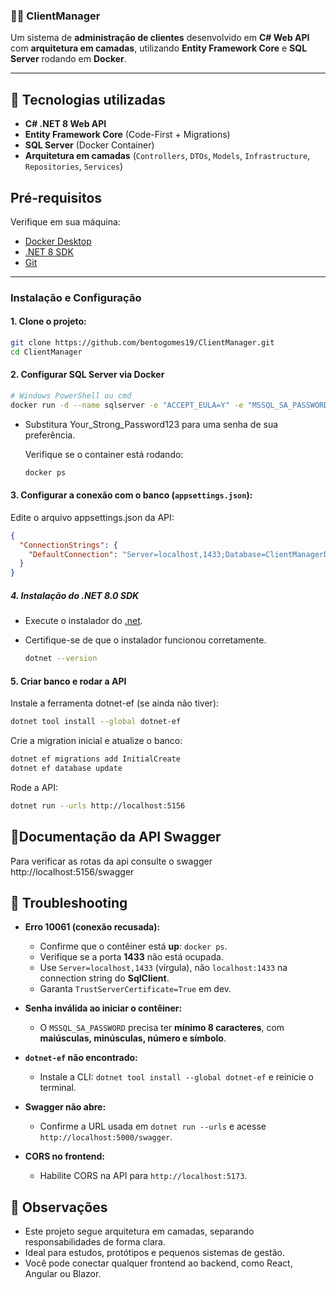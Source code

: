 ### 🧑‍💼 ClientManager

Um sistema de **administração de clientes** desenvolvido em **C# Web API** com **arquitetura em camadas**, utilizando **Entity Framework Core** e **SQL Server** rodando em **Docker**.

---

## 🚀 Tecnologias utilizadas

- **C# .NET 8 Web API**
- **Entity Framework Core** (Code-First + Migrations)
- **SQL Server** (Docker Container)
- **Arquitetura em camadas** (`Controllers`, `DTOs`, `Models`, `Infrastructure`, `Repositories`, `Services`)

## Pré-requisitos

Verifique em sua máquina:

- [Docker Desktop](https://www.docker.com/products/docker-desktop/)
- [.NET 8 SDK](https://builds.dotnet.microsoft.com/dotnet/Sdk/8.0.413/dotnet-sdk-8.0.413-win-x64.exe)
- [Git](https://git-scm.com/downloads/win)

---

### Instalação e Configuração

#### 1. Clone o projeto:

```bash
git clone https://github.com/bentogomes19/ClientManager.git
cd ClientManager
```

#### 2. Configurar SQL Server via Docker

```bash
# Windows PowerShell ou cmd
docker run -d --name sqlserver -e "ACCEPT_EULA=Y" -e "MSSQL_SA_PASSWORD=Your_Strong_Password123" -p 1433:1433 -v mssql_data:/var/opt/mssql mcr.microsoft.com/mssql/server:2022-latest
```

- Substitura Your_Strong_Password123 para uma senha de sua preferência.

  Verifique se o container está rodando:

  ```bash
  docker ps
  ```

#### 3. Configurar a conexão com o banco (`appsettings.json`):

Edite o arquivo appsettings.json da API:

```json
{
  "ConnectionStrings": {
    "DefaultConnection": "Server=localhost,1433;Database=ClientManagerDB;User Id=sa;Password=Your_Strong_Password123;TrustServerCertificate=True;MultipleActiveResultSets=True"
  }
}
```

##### 4. Instalação do .NET 8.0 SDK

- Execute o instalador do [.net](<(https://builds.dotnet.microsoft.com/dotnet/Sdk/8.0.413/dotnet-sdk-8.0.413-win-x64.exe)>).

- Certifique-se de que o instalador funcionou corretamente.
  ```bash
  dotnet --version
  ```

#### 5. Criar banco e rodar a API

Instale a ferramenta dotnet-ef (se ainda não tiver):

```bash
dotnet tool install --global dotnet-ef
```

Crie a migration inicial e atualize o banco:

```bash
dotnet ef migrations add InitialCreate
dotnet ef database update
```

Rode a API:

```bash
dotnet run --urls http://localhost:5156
```

## 📑Documentação da API Swagger

Para verificar as rotas da api consulte o swagger
http://localhost:5156/swagger

## 🧰 Troubleshooting

- **Erro 10061 (conexão recusada):**

  - Confirme que o contêiner está **up**: `docker ps`.
  - Verifique se a porta **1433** não está ocupada.
  - Use `Server=localhost,1433` (vírgula), não `localhost:1433` na connection string do **SqlClient**.
  - Garanta `TrustServerCertificate=True` em dev.

- **Senha inválida ao iniciar o contêiner:**

  - O `MSSQL_SA_PASSWORD` precisa ter **mínimo 8 caracteres**, com **maiúsculas, minúsculas, número e símbolo**.

- **`dotnet-ef` não encontrado:**

  - Instale a CLI: `dotnet tool install --global dotnet-ef` e reinicie o terminal.

- **Swagger não abre:**

  - Confirme a URL usada em `dotnet run --urls` e acesse `http://localhost:5000/swagger`.

- **CORS no frontend:**
  - Habilite CORS na API para `http://localhost:5173`.

## 📝 Observações

- Este projeto segue arquitetura em camadas, separando responsabilidades de forma clara.
- Ideal para estudos, protótipos e pequenos sistemas de gestão.
- Você pode conectar qualquer frontend ao backend, como React, Angular ou Blazor.
